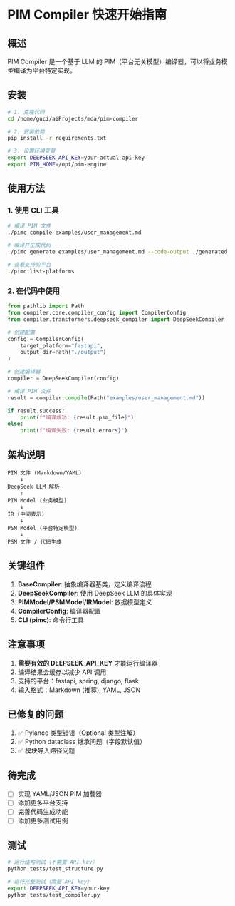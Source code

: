 # PIM Compiler 快速开始指南

## 概述

PIM Compiler 是一个基于 LLM 的 PIM（平台无关模型）编译器，可以将业务模型编译为平台特定实现。

## 安装

```bash
# 1. 克隆代码
cd /home/guci/aiProjects/mda/pim-compiler

# 2. 安装依赖
pip install -r requirements.txt

# 3. 设置环境变量
export DEEPSEEK_API_KEY=your-actual-api-key
export PIM_HOME=/opt/pim-engine
```

## 使用方法

### 1. 使用 CLI 工具

```bash
# 编译 PIM 文件
./pimc compile examples/user_management.md

# 编译并生成代码
./pimc generate examples/user_management.md --code-output ./generated

# 查看支持的平台
./pimc list-platforms
```

### 2. 在代码中使用

```python
from pathlib import Path
from compiler.core.compiler_config import CompilerConfig
from compiler.transformers.deepseek_compiler import DeepSeekCompiler

# 创建配置
config = CompilerConfig(
    target_platform="fastapi",
    output_dir=Path("./output")
)

# 创建编译器
compiler = DeepSeekCompiler(config)

# 编译 PIM 文件
result = compiler.compile(Path("examples/user_management.md"))

if result.success:
    print(f"编译成功: {result.psm_file}")
else:
    print(f"编译失败: {result.errors}")
```

## 架构说明

```
PIM 文件 (Markdown/YAML)
    ↓
DeepSeek LLM 解析
    ↓
PIM Model (业务模型)
    ↓
IR (中间表示)
    ↓
PSM Model (平台特定模型)
    ↓
PSM 文件 / 代码生成
```

## 关键组件

1. **BaseCompiler**: 抽象编译器基类，定义编译流程
2. **DeepSeekCompiler**: 使用 DeepSeek LLM 的具体实现
3. **PIMModel/PSMModel/IRModel**: 数据模型定义
4. **CompilerConfig**: 编译器配置
5. **CLI (pimc)**: 命令行工具

## 注意事项

1. **需要有效的 DEEPSEEK_API_KEY** 才能运行编译器
2. 编译结果会缓存以减少 API 调用
3. 支持的平台：fastapi, spring, django, flask
4. 输入格式：Markdown (推荐), YAML, JSON

## 已修复的问题

1. ✅ Pylance 类型错误（Optional 类型注解）
2. ✅ Python dataclass 继承问题（字段默认值）
3. ✅ 模块导入路径问题

## 待完成

- [ ] 实现 YAML/JSON PIM 加载器
- [ ] 添加更多平台支持
- [ ] 完善代码生成功能
- [ ] 添加更多测试用例

## 测试

```bash
# 运行结构测试（不需要 API key）
python tests/test_structure.py

# 运行完整测试（需要 API key）
export DEEPSEEK_API_KEY=your-key
python tests/test_compiler.py
```